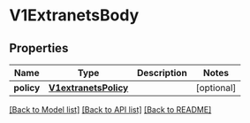 # V1ExtranetsBody

## Properties
Name | Type | Description | Notes
------------ | ------------- | ------------- | -------------
**policy** | [**V1extranetsPolicy**](V1extranetsPolicy.md) |  | [optional] 

[[Back to Model list]](../README.md#documentation-for-models) [[Back to API list]](../README.md#documentation-for-api-endpoints) [[Back to README]](../README.md)

